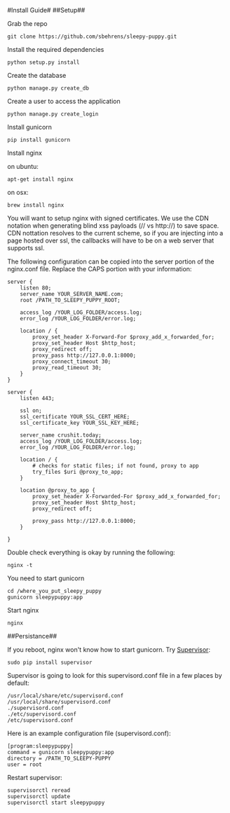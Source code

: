 #Install Guide#
##Setup##

Grab the repo

    git clone https://github.com/sbehrens/sleepy-puppy.git
    
Install the required dependencies

    python setup.py install
Create the database

    python manage.py create_db
Create a user to access the application

    python manage.py create_login

Install gunicorn

    pip install gunicorn

Install nginx

on ubuntu: 

    apt-get install nginx
    
on osx: 

    brew install nginx


You will want to setup nginx with signed certificates.  We use the CDN notation when generating blind xss payloads (// vs http://) to save space.  CDN nottation resolves to the current scheme, so if you are injecting into a page hosted over ssl, the callbacks will have to be on a web server that supports ssl.   

The following configuration can be copied into the server portion of the nginx.conf file.  Replace the CAPS portion with your information:

    server {
        listen 80;
        server_name YOUR_SERVER_NAME.com;
        root /PATH_TO_SLEEPY_PUPPY_ROOT;
    
        access_log /YOUR_LOG_FOLDER/access.log;
        error_log /YOUR_LOG_FOLDER/error.log;
    
        location / {
            proxy_set_header X-Forward-For $proxy_add_x_forwarded_for;
            proxy_set_header Host $http_host;
            proxy_redirect off;
            proxy_pass http://127.0.0.1:8000;
            proxy_connect_timeout 30;
            proxy_read_timeout 30;
        }
    }
    
    server {
        listen 443;
    
        ssl on;
        ssl_certificate YOUR_SSL_CERT_HERE;
        ssl_certificate_key YOUR_SSL_KEY_HERE;
    
        server_name crushit.today;
        access_log /YOUR_LOG_FOLDER/access.log;
        error_log /YOUR_LOG_FOLDER/error.log;
    
        location / {
            # checks for static files; if not found, proxy to app
            try_files $uri @proxy_to_app;
        }
    
        location @proxy_to_app {
            proxy_set_header X-Forwarded-For $proxy_add_x_forwarded_for;
            proxy_set_header Host $http_host;
            proxy_redirect off;
    
            proxy_pass http://127.0.0.1:8000;
        }
    
    }
    
Double check everything is okay by running the following:

    nginx -t
    
You need to start gunicorn

    cd /where_you_put_sleepy_puppy
    gunicorn sleepypuppy:app
    
    
Start nginx
    
    nginx

##Persistance##

If you reboot, nginx won't know how to start gunicorn.  Try [Supervisor](http://www.supervisor.io):

    sudo pip install supervisor

Supervisor is going to look for this supervisord.conf file in a few places by default:

    /usr/local/share/etc/supervisord.conf
    /usr/local/share/supervisord.conf
    ./supervisord.conf
    ./etc/supervisord.conf
    /etc/supervisord.conf

Here is an example configuration file (supervisord.conf):

    [program:sleepypuppy]
    command = gunicorn sleepypuppy:app
    directory = /PATH_TO_SLEEPY-PUPPY
    user = root
    
Restart supervisor:

    supervisorctl reread
    supervisorctl update
    supervisorctl start sleepypuppy
